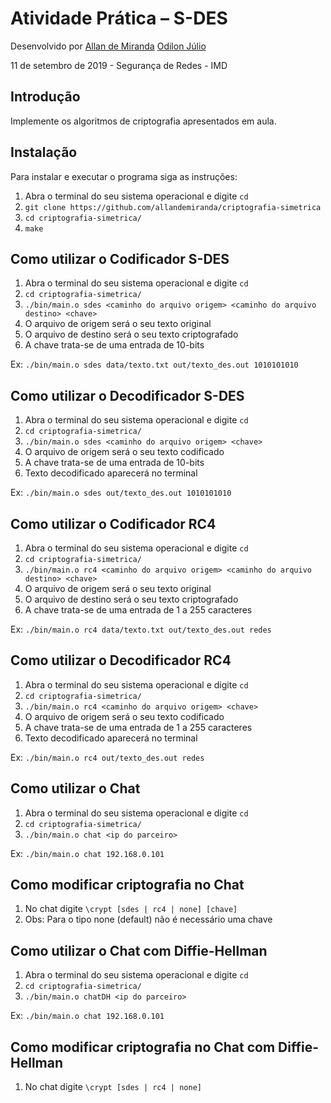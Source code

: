 # Atividade Prática – S-DES

Desenvolvido  por   [Allan de Miranda](https://github.com/allandemiranda)
                    [Odilon Júlio](https://github.com/OdilonJulio)       

11 de setembro de 2019 - Segurança de Redes - IMD

## Introdução

Implemente os algoritmos de criptografia apresentados em aula.

## Instalação

Para instalar e executar o programa siga as instruções:

1. Abra o terminal do seu sistema operacional e digite `cd` 
2. `git clone https://github.com/allandemiranda/criptografia-simetrica` 
3. `cd criptografia-simetrica/` 
4. `make` 

## Como utilizar o Codificador S-DES

1. Abra o terminal do seu sistema operacional e digite `cd` 
2. `cd criptografia-simetrica/` 
3. `./bin/main.o sdes <caminho do arquivo origem> <caminho do arquivo destino> <chave>` 
4. O arquivo de origem será o seu texto original
5. O arquivo de destino será o seu texto criptografado
6. A chave trata-se de uma entrada de 10-bits

Ex: `./bin/main.o sdes data/texto.txt out/texto_des.out 1010101010` 

## Como utilizar o Decodificador S-DES

1. Abra o terminal do seu sistema operacional e digite `cd` 
2. `cd criptografia-simetrica/` 
3. `./bin/main.o sdes <caminho do arquivo origem> <chave>` 
4. O arquivo de origem será o seu texto codificado
5. A chave trata-se de uma entrada de 10-bits
6. Texto decodificado aparecerá no terminal

Ex: `./bin/main.o sdes out/texto_des.out 1010101010` 

## Como utilizar o Codificador RC4

1. Abra o terminal do seu sistema operacional e digite `cd` 
2. `cd criptografia-simetrica/` 
3. `./bin/main.o rc4 <caminho do arquivo origem> <caminho do arquivo destino> <chave>` 
4. O arquivo de origem será o seu texto original
5. O arquivo de destino será o seu texto criptografado
6. A chave trata-se de uma entrada de 1 a 255 caracteres

Ex: `./bin/main.o rc4 data/texto.txt out/texto_des.out redes` 

## Como utilizar o Decodificador RC4

1. Abra o terminal do seu sistema operacional e digite `cd` 
2. `cd criptografia-simetrica/` 
3. `./bin/main.o rc4 <caminho do arquivo origem> <chave>` 
4. O arquivo de origem será o seu texto codificado
5. A chave trata-se de uma entrada de 1 a 255 caracteres
6. Texto decodificado aparecerá no terminal

Ex: `./bin/main.o rc4 out/texto_des.out redes` 

## Como utilizar o Chat

1. Abra o terminal do seu sistema operacional e digite `cd` 
2. `cd criptografia-simetrica/` 
3. `./bin/main.o chat <ip do parceiro>` 

Ex: `./bin/main.o chat 192.168.0.101` 

## Como modificar criptografia no Chat

1. No chat digite `\crypt [sdes | rc4 | none] [chave]` 
2. Obs: Para o tipo none (default) não é necessário uma chave

## Como utilizar o Chat com Diffie-Hellman

1. Abra o terminal do seu sistema operacional e digite `cd` 
2. `cd criptografia-simetrica/` 
3. `./bin/main.o chatDH <ip do parceiro>` 

Ex: `./bin/main.o chat 192.168.0.101` 

## Como modificar criptografia no Chat com Diffie-Hellman

1. No chat digite `\crypt [sdes | rc4 | none]` 

